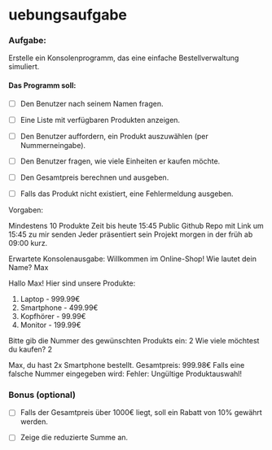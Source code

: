# uebungsaufgabe

### Aufgabe:

Erstelle ein Konsolenprogramm, das eine einfache Bestellverwaltung simuliert.

#### Das Programm soll:

-   [ ] Den Benutzer nach seinem Namen fragen.

-   [ ] Eine Liste mit verfügbaren Produkten anzeigen.

-   [ ] Den Benutzer auffordern, ein Produkt auszuwählen (per Nummerneingabe).

-   [ ] Den Benutzer fragen, wie viele Einheiten er kaufen möchte.

-   [ ] Den Gesamtpreis berechnen und ausgeben.

-   [ ] Falls das Produkt nicht existiert, eine Fehlermeldung ausgeben.

Vorgaben:

Mindestens 10 Produkte
Zeit bis heute 15:45
Public Github Repo mit Link um 15:45 zu mir senden
Jeder präsentiert sein Projekt morgen in der früh ab 09:00 kurz.

Erwartete Konsolenausgabe:
Willkommen im Online-Shop!
Wie lautet dein Name? Max

Hallo Max! Hier sind unsere Produkte:

1. Laptop - 999.99€
2. Smartphone - 499.99€
3. Kopfhörer - 99.99€
4. Monitor - 199.99€

Bitte gib die Nummer des gewünschten Produkts ein: 2
Wie viele möchtest du kaufen? 2

Max, du hast 2x Smartphone bestellt.
Gesamtpreis: 999.98€
Falls eine falsche Nummer eingegeben wird:
Fehler: Ungültige Produktauswahl!

### Bonus (optional)

-   [ ] Falls der Gesamtpreis über 1000€ liegt, soll ein Rabatt von 10% gewährt werden.

-   [ ] Zeige die reduzierte Summe an.

